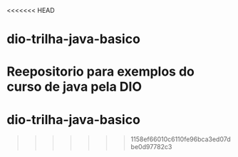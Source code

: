<<<<<<< HEAD
# dio-trilha-java-basico
Reepositorio para exemplos do curso de java pela DIO
=======
# dio-trilha-java-basico
>>>>>>> 1158ef66010c6110fe96bca3ed07dbe0d97782c3
